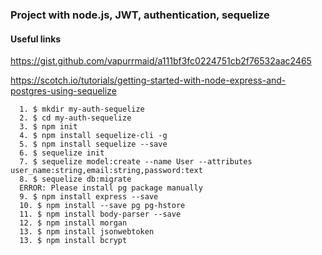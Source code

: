 ### Project with node.js, JWT, authentication, sequelize

 #### Useful links

  https://gist.github.com/vapurrmaid/a111bf3fc0224751cb2f76532aac2465

  https://scotch.io/tutorials/getting-started-with-node-express-and-postgres-using-sequelize


      1. $ mkdir my-auth-sequelize
      2. $ cd my-auth-sequelize
      3. $ npm init
      4. $ npm install sequelize-cli -g
      5. $ npm install sequelize --save
      6. $ sequelize init
      7. $ sequelize model:create --name User --attributes user_name:string,email:string,password:text
      8. $ sequelize db:migrate
      ERROR: Please install pg package manually
      9. $ npm install express --save
      10. $ npm install --save pg pg-hstore
      11. $ npm install body-parser --save
      12. $ npm install morgan
      13. $ npm install jsonwebtoken
      13. $ npm install bcrypt
